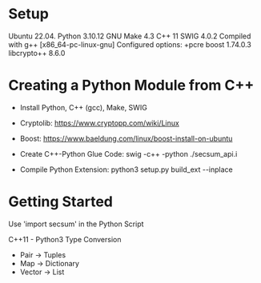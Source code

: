 
# Setup
Ubuntu 22.04. 
Python 3.10.12
GNU Make 4.3
C++ 11
SWIG 4.0.2
    Compiled with g++ [x86_64-pc-linux-gnu]
    Configured options: +pcre
boost  1.74.0.3
libcrypto++ 8.6.0

# Creating a Python Module from C++

- Install Python, C++ (gcc), Make, SWIG

- Cryptolib: https://www.cryptopp.com/wiki/Linux
- Boost: https://www.baeldung.com/linux/boost-install-on-ubuntu

- Create C++-Python Glue Code: swig -c++ -python ./secsum_api.i

- Compile Python Extension: python3 setup.py build_ext --inplace

# Getting Started

Use 'import secsum' in the Python Script

C++11 - Python3 Type Conversion
- Pair   -> Tuples
- Map    -> Dictionary
- Vector -> List
